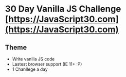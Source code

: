 # 30 Day Vanilla JS Challenge [https://JavaScript30.com](https://JavaScript30.com)

## Theme

- Write vanilla JS code
- Lastest browser support (IE 11+ :P)
- 1 Chanllege a day